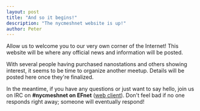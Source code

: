 ```yaml
---
layout: post
title: "And so it begins!"
description: "The nycmeshnet website is up!"
author: Peter
---
```


Allow us to welcome you to our very own corner of the Internet! This website will be where any official news and information will be posted.

With several people having purchased nanostations and others showing interest, it seems to be time to organize another meetup. Details will be posted here once they're finalized.

In the meantime, if you have any questions or just want to say hello, join us on IRC on __#nycmeshnet on EFnet__ ([web client](http://chat.efnet.org:9090/?channels=#nycmeshnet)). Don't feel bad if no one responds right away; someone will eventually respond!
